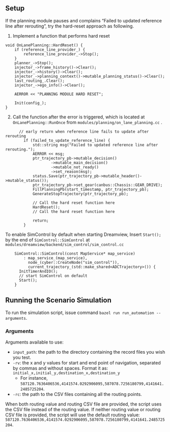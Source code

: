 ## Setup

If the planning module pauses and complains “Failed to updated reference line after rerouting”, try the hard-reset approach as following.

1. Implement a function that performs hard reset
```
void OnLanePlanning::HardReset() {
	if (reference_line_provider_) {
		reference_line_provider_->Stop();
	}
	planner_->Stop();
	injector_->frame_history()->Clear();
	injector_->history()->Clear();
	injector_->planning_context()->mutable_planning_status()->Clear();
	last_routing_.Clear();
	injector_->ego_info()->Clear();

	AERROR << "PLANNING MODULE HARD RESET";

	Init(config_);
}
```

2. Call the function after the error is triggered, which is located at `OnLanePlanning::RunOnce` from `modules/planning/on_lane_planning.cc` .
```
	  // early return when reference line fails to update after rerouting
		if (failed_to_update_reference_line) {
			std::string msg("Failed to updated reference line after rerouting.");
			AERROR << msg;
			ptr_trajectory_pb->mutable_decision()
					->mutable_main_decision()
					->mutable_not_ready()
					->set_reason(msg);
			status.Save(ptr_trajectory_pb->mutable_header()->mutable_status());
			ptr_trajectory_pb->set_gear(canbus::Chassis::GEAR_DRIVE);
			FillPlanningPb(start_timestamp, ptr_trajectory_pb);
			GenerateStopTrajectory(ptr_trajectory_pb);
			
			// Call the hard reset function here
			HardReset();
			// Call the hard reset function here

			return;
		}
```

To enable SimControl by default when starting Dreamview, Insert `Start();` by the end of `SimControl::SimControl` at `modules/dreamview/backend/sim_control/sim_control.cc `

```
	SimControl::SimControl(const MapService* map_service)
		: map_service_(map_service),
		  node_(cyber::CreateNode("sim_control")),
		  current_trajectory_(std::make_shared<ADCTrajectory>()) {
	  InitTimerAndIO();
	  // start SimControl on default
	  Start();
	}
```

## Running the Scenario Simulation

To run the simulation script, issue command `bazel run run_automation -- arguments`.

### Arguments

Arguments available to use:

- `input_path`: the path to the directory containing the record files you wish you test.
- `-rv`: the x and y values for start and end point of navigation, separated by commas and without spaces. Format it as: `initial_x,initial_y,destination_x,destination_y`
   - For instance, `587120.7636406536,4141574.0292906095,587078.7256180799,4141641.2485725204`.
- `-rc`: the path to the CSV files containing all the routing points.

When both routing value and routing CSV file are provided, the script uses the CSV file instead of the routing value. If neither routing value or routing CSV file is provided, the script will use the default routing value: `587120.7636406536,4141574.0292906095,587078.7256180799,4141641.2485725204`.
